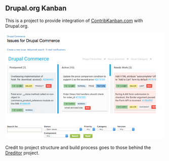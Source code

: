 Drupal.org Kanban
 ------------------

This is a project to provide integration of [ContribKanban.com][contribkanban] with Drupal.org.

![Project page](media/project-kanban-embedded.png)

Credit to project structure and build process goes to those behind the [Dreditor][dreditor] project.

[contribkanban]: https://contribkanban.com
[dreditor]: https://dreditor.org/
